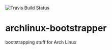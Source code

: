 ![Travis Build Status](https://travis-ci.org/greyltc/archlinux-bootstrapper.svg?branch=master)
# archlinux-bootstrapper
bootstrapping stuff for Arch Linux

